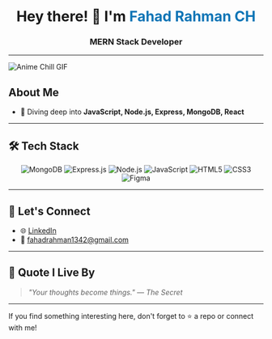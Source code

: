 
<h1 align="center">Hey there! 👋 I'm <span style="color:#0e75b6;">Fahad Rahman CH</span></h1>
<h3 align="center"> MERN Stack Developer</h3>

---
![Anime Chill GIF](https://user-images.githubusercontent.com/74038190/212750155-3ceddfbd-19d3-40a3-87af-8d329c8323c4.gif)

##  About Me

- 🧠 Diving deep into **JavaScript, Node.js, Express, MongoDB, React**


---

## 🛠️ Tech Stack

<div align="center">

![MongoDB](https://img.shields.io/badge/-MongoDB-4EA94B?style=for-the-badge&logo=mongodb&logoColor=white)
![Express.js](https://img.shields.io/badge/-Express.js-000000?style=for-the-badge&logo=express&logoColor=white)
![Node.js](https://img.shields.io/badge/-Node.js-339933?style=for-the-badge&logo=node.js&logoColor=white)
![JavaScript](https://img.shields.io/badge/-JavaScript-F7DF1E?style=for-the-badge&logo=javascript&logoColor=black)
![HTML5](https://img.shields.io/badge/-HTML5-E34F26?style=for-the-badge&logo=html5&logoColor=white)
![CSS3](https://img.shields.io/badge/-CSS3-1572B6?style=for-the-badge&logo=css3&logoColor=white)
![Figma](https://img.shields.io/badge/-Figma-F24E1E?style=for-the-badge&logo=figma&logoColor=white)

</div>

---

## 🤝 Let's Connect

- 🌐 [LinkedIn](https://www.linkedin.com/in/fahad-rahman-ch-225195317/)
- 📧 fahadrahman1342@gmail.com

---

## 🧠 Quote I Live By
> _"Your thoughts become things."_ — *The Secret*

---

If you find something interesting here, don't forget to ⭐ a repo or connect with me!
